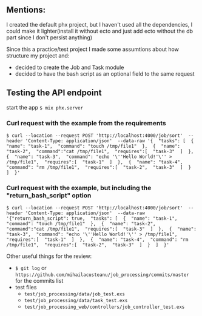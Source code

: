 
## Mentions:

I created the default phx project, but I haven't used all the dependencies, I could make it lighter(install it without ecto and just add ecto without the db part since I don't persist anything)

Since this a practice/test project I made some assumtions about how structure my project and:
* decided to create the Job and Task module
* decided to have the bash script as an optional field to the same request

## Testing the API endpoint
start the app
`$ mix phx.server`

### Curl request with the example from the requirements
`$ curl --location --request POST 'http://localhost:4000/job/sort'  --header 'Content-Type: application/json'  --data-raw '{  "tasks": [  {  "name": "task-1",  "command": "touch /tmp/file1"  },  {  "name": "task-2",  "command":"cat /tmp/file1",  "requires":[  "task-3"  ]  },  {  "name": "task-3",  "command": "echo '\''Hello World!'\'' > /tmp/file1",  "requires":[  "task-1"  ]  },  {  "name": "task-4",  "command": "rm /tmp/file1",  "requires":[  "task-2",  "task-3"  ]  }  ]  }'`


### Curl request with the example, but including the "return_bash_script" option
`$ curl --location --request POST 'http://localhost:4000/job/sort'  --header 'Content-Type: application/json'  --data-raw '{"return_bash_script": true,  "tasks": [  {  "name": "task-1",  "command": "touch /tmp/file1"  },  {  "name": "task-2",  "command":"cat /tmp/file1",  "requires":[  "task-3"  ]  },  {  "name": "task-3",  "command": "echo '\''Hello World!'\'' > /tmp/file1",  "requires":[  "task-1"  ]  },  {  "name": "task-4",  "command": "rm /tmp/file1",  "requires":[  "task-2",  "task-3"  ]  }  ]  }'`

Other useful things for the review:
* `$ git log` or `https://github.com/mihailacusteanu/job_processing/commits/master` for the commits list
* test files
  * `test/job_processing/data/job_test.exs`
  * `test/job_processing/data/task_test.exs`
  * `test/job_processing_web/controllers/job_controller_test.exs`